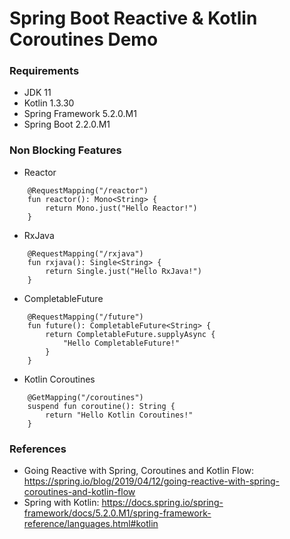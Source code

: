 Spring Boot Reactive & Kotlin Coroutines Demo
=============================================

### Requirements

* JDK 11
* Kotlin 1.3.30
* Spring Framework 5.2.0.M1
* Spring Boot 2.2.0.M1

### Non Blocking Features

* Reactor
```
    @RequestMapping("/reactor")
    fun reactor(): Mono<String> {
        return Mono.just("Hello Reactor!")
    }
```

* RxJava

```
    @RequestMapping("/rxjava")
    fun rxjava(): Single<String> {
        return Single.just("Hello RxJava!")
    }
```

* CompletableFuture

```
    @RequestMapping("/future")
    fun future(): CompletableFuture<String> {
        return CompletableFuture.supplyAsync {
            "Hello CompletableFuture!"
        }
    }
```

* Kotlin Coroutines

```
    @GetMapping("/coroutines")
    suspend fun coroutine(): String {
        return "Hello Kotlin Coroutines!"
    }
```

### References

* Going Reactive with Spring, Coroutines and Kotlin Flow: https://spring.io/blog/2019/04/12/going-reactive-with-spring-coroutines-and-kotlin-flow
* Spring with Kotlin: https://docs.spring.io/spring-framework/docs/5.2.0.M1/spring-framework-reference/languages.html#kotlin

